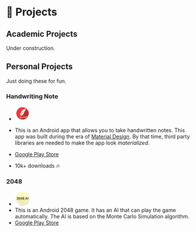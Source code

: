 # 🧪 Projects


## Academic Projects

Under construction.

## Personal Projects

Just doing these for fun.

### Handwriting Note 
- [<img src="../imgs/handwriting-note-icon.webp" width="40">](https://play.google.com/store/apps/details?id=com.lyk.immersivenote)

- This is an Android app that allows you to take handwritten notes. This app was built during the era of [Material Design](https://m3.material.io/). By that time, third party libraries are needed to make the app look *materialized*.
- [Google Play Store](https://play.google.com/store/apps/details?id=com.lyk.immersivenote)
- 10k+ downloads 🔥

### 2048 
- [<img src="../imgs/2048-ai-icon.webp" width="40">](https://play.google.com/store/apps/details?id=com.lyk.ai_2048)
- This is an Android 2048 game. It has an AI that can play the game automatically. The AI is based on the Monte Carlo Simulation algorithm. 
- [Google Play Store](https://play.google.com/store/apps/details?id=com.lyk.ai_2048)
